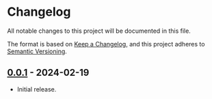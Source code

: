 # Changelog
All notable changes to this project will be documented in this file.

The format is based on [Keep a Changelog](https://keepachangelog.com/en/1.0.0/),
and this project adheres to [Semantic Versioning](https://semver.org/spec/v2.0.0.html).

## [0.0.1] - 2024-02-19

- Initial release.

[0.0.1]: https://github.com/jaredhanson/chai-kerouac-mapper/releases/tag/v0.0.1
